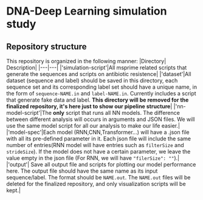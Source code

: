 # DNA-Deep Learning simulation study

## Repository structure
This repository is organized in the following manner:
|Directory| Description|
|---|---|
|'simulation-script'|All msprime related scripts that generate the sequences and scripts on antibiotic resistence|
|'dataset'|All dataset (sequence and label) should be saved in this directory, each sequence set and its corresponding label set should have a unique name, in the form of `sequence-NAME.in` and `label-NAME.in`. Currently includes a script that generate fake data and label. **This directory will be removed for the finalized repository, it's here just to show our pipeline structure**|
|'nn-model-script'|The **only** script that runs all NN models. The difference between different analysis will occurs in arguments and JSON files. We will use the same model script for all our analysis to make our life easier.|
|'model-spec'|Each model (RNN,CNN,Transformer...) will have a .json file with all its pre-defined parameter in it. Each json file will include the same number of entries(RNN model will have entries such as `filterSize` and `strideSize`). If the model does not have a certain parameter, we leave the value empty in the json file (For RNN, we will have `"filerSize": ""`).|
|'output'| Save all output file and scripts for plotting our model performance here. The output file should have the same name as its input sequence/label. The format should be `NAME.out`. The `NAME.out` files will be deleted for the finalized repository, and only visualization scripts will be kept.|

